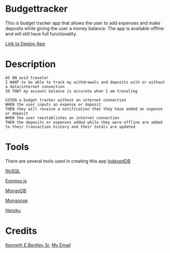 # Budgettracker

This is budget tracker app that allows the user to add expenses and make deposits while giving the user a money balance.  The app is available offline and will still have full functionality.

[Link to Deploy App](https://stark-headland-77425.herokuapp.com/)


# Description
    AS AN avid traveler
    I WANT to be able to track my withdrawals and deposits with or without a data/internet connection
    SO THAT my account balance is accurate when I am traveling 

    GIVEN a budget tracker without an internet connection
    WHEN the user inputs an expense or deposit
    THEN they will receive a notification that they have added an expense or deposit
    WHEN the user reestablishes an internet connection
    THEN the deposits or expenses added while they were offline are added to their transaction history and their totals are updated

# Tools
There are several tools used in creating this app
[IndexedDB]()

[NoSQL]()

[Express.js]()

[MongoDB]()

[Mongoose]()

[Heroku]()


# Credits
[Kenneth E Bentley Sr.](https://github.com/kbentley7/BudgettrackerKEB)
[My Email](kenmo8466@gmail.com)